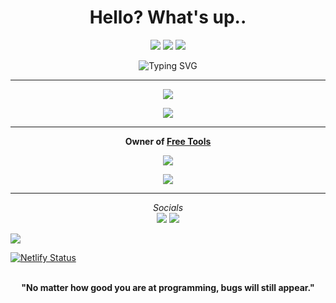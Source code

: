 <h1 align="center">Hello? What's up..</h1>

<p align="center">
  <a href="https://github.com/THEGOODBALL?tab=followers"><img src="https://img.shields.io/github/followers/THEGOODBALL?label=Follow&style=social"></a>
  <a href="https://dsc.gg/wolfcm" target="_blank"><img src="https://img.shields.io/badge/Discord-%237289DA.svg?style=flat&logo=discord&logoColor=white"></a>
  <a href="https://github.com/THEGOODBALL"><img src="https://visitcount.itsvg.in/api?id=vanish&amp;label=Profile%20Views&amp;color=11&amp;icon=6&amp;pretty=true"></a>
</p>

<p align="center">
  <img src="https://readme-typing-svg.demolab.com?font=Fira+Code&weight=600&pause=1000&color=7B00FF&center=true&vCenter=true&width=380&lines=Hey+I'm+THEGOODBALL;I'm+a+Python+Developer;I+Made+Tools+Such+As..;Minecraft+redeem+code+gen;Free+tools;and much more!" alt="Typing SVG">
</p>

---

<p align="center">
  <img src="https://github-readme-stats.vercel.app/api/?username=THEGOODBALL&amp;title_color=5c64f4&amp;text_color=7b00ff&amp;show_icons=true&amp;bg_color=00000000&amp;hide_border=true&amp;icon_color=5c64f4&amp;hide_title=true&amp;count_private=true">
</p>

<p align="center">
  <img src="https://github-readme-stats.vercel.app/api/top-langs/?username=THEGOODBALL&layout=compact&title_color=5c64f4&text_color=7b00ff&bg_color=00000000&hide_border=true&count_private=true" />
</p>

---

<p align="center">
  <strong>Owner of <a href="https://freetools.netlify.app/" target="_blank">Free Tools</a></strong>
</p>

<p align="center">
  <a href="https://github.com/THEGOODBALL?tab=repositories"><img src="https://img.shields.io/badge/-Explore%20my%20Repos-24292e?style=for-the-badge&logo=Github"></a>
</p>

<p align="center">
  <a href="https://discord.com/users/1116602877369122894" target="_blank">
    <img src="https://lanyard.cnrad.dev/api/1116602877369122894?bg=7b00ff&borderRadius=30px&idleMessage=Probably%20doing%20nothing">
  </a>
</p>

---

<p align="center">
  <i>Socials</i>
  <br>
  <a href="https://dsc.gg/wolfcm"><img src="https://img.shields.io/badge/Discord-%237289DA.svg?style=flat&logo=discord&logoColor=white"></a>
  <a href="https://youtube.com/@THEGOODBALLYT"><img src="https://img.shields.io/badge/YouTube-FF0000.svg?style=flat&logo=youtube&logoColor=white"></a>
</p>

[![](https://visitcount.itsvg.in/api?id=THEGOODBALL&label=Profile%20Views&color=1&icon=5&pretty=false)](https://visitcount.itsvg.in)

[![Netlify Status](https://api.netlify.com/api/v1/badges/21a3bd99-e8f4-4ee1-b643-fefdf6cd5639/deploy-status)](https://app.netlify.com/sites/mycooltools/deploys)

<p align="center">
  <br>
  <strong>"No matter how good you are at programming, bugs will still appear."</strong>
</p>
